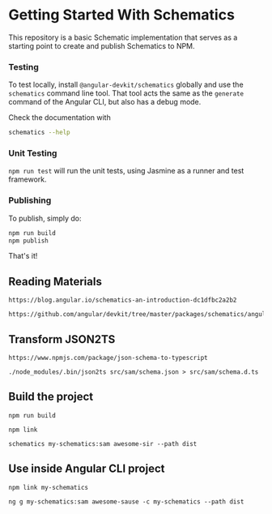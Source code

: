 # Getting Started With Schematics

This repository is a basic Schematic implementation that serves as a starting point to create and publish Schematics to NPM.

### Testing

To test locally, install `@angular-devkit/schematics` globally and use the `schematics` command line tool. That tool acts the same as the `generate` command of the Angular CLI, but also has a debug mode.

Check the documentation with
```bash
schematics --help
```

### Unit Testing

`npm run test` will run the unit tests, using Jasmine as a runner and test framework.

### Publishing

To publish, simply do:

```bash
npm run build
npm publish
```

That's it!

## Reading Materials

```
https://blog.angular.io/schematics-an-introduction-dc1dfbc2a2b2

https://github.com/angular/devkit/tree/master/packages/schematics/angular/enum
```

## Transform JSON2TS

```
https://www.npmjs.com/package/json-schema-to-typescript

./node_modules/.bin/json2ts src/sam/schema.json > src/sam/schema.d.ts
```

## Build the project

```
npm run build

npm link

schematics my-schematics:sam awesome-sir --path dist
```

## Use inside Angular CLI project

```
npm link my-schematics

ng g my-schematics:sam awesome-sause -c my-schematics --path dist
```